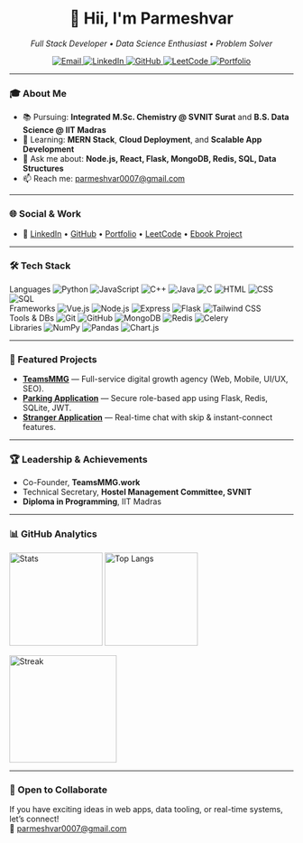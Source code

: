 
<h1 align="center">👋 Hii, I'm <b>Parmeshvar </b></h1>
<p align="center">
  <i>Full Stack Developer • Data Science Enthusiast • Problem Solver</i>
</p>

<p align="center">
  <a href="mailto:parmeshvar0007@gmail.com">
    <img alt="Email" src="https://img.shields.io/badge/Email-parmeshvar0007%40gmail.com-0A66C2?style=for-the-badge&logo=gmail&logoColor=white" />
  </a>
  <a href="https://www.linkedin.com/in/parmeshvar8/">
    <img alt="LinkedIn" src="https://img.shields.io/badge/LinkedIn-Parmeshvar%20Lal-0A66C2?style=for-the-badge&logo=linkedin&logoColor=white" />
  </a>
  <a href="https://github.com/PARMESHVAR8">
    <img alt="GitHub" src="https://img.shields.io/badge/GitHub-PARMESHVAR8-111111?style=for-the-badge&logo=github" />
  </a>
  <a href="https://leetcode.com/u/Parmeshvar_lal/">
    <img alt="LeetCode" src="https://img.shields.io/badge/LeetCode-Profile-F89F1B?style=for-the-badge&logo=leetcode&logoColor=white" />
  </a>
  <a href="https://teamsmmg.work/">
    <img alt="Portfolio" src="https://img.shields.io/badge/Portfolio-teamsmmg.work-16a34a?style=for-the-badge&logo=safari&logoColor=white" />
  </a>
</p>


---

### 🎓 About Me
- 📚 Pursuing: <b>Integrated M.Sc. Chemistry @ SVNIT Surat</b> and <b>B.S. Data Science @ IIT Madras</b>  
- 🌱 Learning: <b>MERN Stack</b>, <b>Cloud Deployment</b>, and <b>Scalable App Development</b>  
- 💬 Ask me about: <b>Node.js, React, Flask, MongoDB, Redis, SQL, Data Structures</b>  
- 📫 Reach me: <a href="mailto:parmeshvar0007@gmail.com">parmeshvar0007@gmail.com</a>  

---

### 🌐 Social & Work
- 🔗 <a href="https://www.linkedin.com/in/parmeshvar8/">LinkedIn</a> • <a href="https://github.com/PARMESHVAR8">GitHub</a> • <a href="https://teamsmmg.work/">Portfolio</a> • <a href="https://leetcode.com/u/Parmeshvar_lal/">LeetCode</a> • <a href="https://parmeshvar8.github.io/ebook_1/">Ebook Project</a>

---

### 🛠️ Tech Stack
<p>
   Languages 
  <img alt="Python" src="https://img.shields.io/badge/Python-3776AB?logo=python&logoColor=white&style=flat" />
  <img alt="JavaScript" src="https://img.shields.io/badge/JavaScript-FFD43B?logo=javascript&logoColor=111&style=flat" />
  <img alt="C++" src="https://img.shields.io/badge/C++-00599C?logo=cplusplus&logoColor=white&style=flat" />
  <img alt="Java" src="https://img.shields.io/badge/Java-ED8B00?logo=java&logoColor=white&style=flat" />
  <img alt="C" src="https://img.shields.io/badge/C-27338e?logo=c&logoColor=white&style=flat" />
  <img alt="HTML" src="https://img.shields.io/badge/HTML5-E34F26?logo=html5&logoColor=white&style=flat" />
  <img alt="CSS" src="https://img.shields.io/badge/CSS3-1572B6?logo=css3&logoColor=white&style=flat" />
  <img alt="SQL" src="https://img.shields.io/badge/SQL-003B57?logo=databricks&logoColor=white&style=flat" />
  <br/>
   Frameworks 
  <img alt="Vue.js" src="https://img.shields.io/badge/Vue.js-42b883?logo=vuedotjs&logoColor=white&style=flat" />
  <img alt="Node.js" src="https://img.shields.io/badge/Node.js-339933?logo=node.js&logoColor=white&style=flat" />
  <img alt="Express" src="https://img.shields.io/badge/Express-000000?logo=express&logoColor=white&style=flat" />
  <img alt="Flask" src="https://img.shields.io/badge/Flask-000000?logo=flask&logoColor=white&style=flat" />
  <img alt="Tailwind CSS" src="https://img.shields.io/badge/Tailwind-06B6D4?logo=tailwindcss&logoColor=white&style=flat" />
  <br/>
   Tools & DBs 
  <img alt="Git" src="https://img.shields.io/badge/Git-F05032?logo=git&logoColor=white&style=flat" />
  <img alt="GitHub" src="https://img.shields.io/badge/GitHub-181717?logo=github&logoColor=white&style=flat" />
  <img alt="MongoDB" src="https://img.shields.io/badge/MongoDB-47A248?logo=mongodb&logoColor=white&style=flat" />
  <img alt="Redis" src="https://img.shields.io/badge/Redis-DC382D?logo=redis&logoColor=white&style=flat" />
  <img alt="Celery" src="https://img.shields.io/badge/Celery-37814A?logo=celery&logoColor=white&style=flat" />
  <br/>
   Libraries 
  <img alt="NumPy" src="https://img.shields.io/badge/NumPy-013243?logo=numpy&logoColor=white&style=flat" />
  <img alt="Pandas" src="https://img.shields.io/badge/Pandas-150458?logo=pandas&logoColor=white&style=flat" />
  <img alt="Chart.js" src="https://img.shields.io/badge/Chart.js-FF6384?logo=chartdotjs&logoColor=white&style=flat" />
</p>

---

### 🚀 Featured Projects
- <b><a href="https://teamsmmg.work/">TeamsMMG</a></b> — Full-service digital growth agency (Web, Mobile, UI/UX, SEO).  
- <b><a href="https://github.com/PARMESHVAR8/parking_app">Parking Application</a></b> — Secure role-based app using Flask, Redis, SQLite, JWT.  
- <b><a href="https://strangers-app.vercel.app/">Stranger Application</a></b> — Real-time chat with skip & instant-connect features.  

---

### 🏆 Leadership & Achievements
- Co-Founder, <b>TeamsMMG.work</b>  
- Technical Secretary, <b>Hostel Management Committee, SVNIT</b>  
- <b>Diploma in Programming</b>, IIT Madras  

---

### 📊 GitHub Analytics
<p align="left">
  <img alt="Stats" height="165" src="https://github-readme-stats.vercel.app/api?username=PARMESHVAR8&show_icons=true&theme=radical" />
  <img alt="Top Langs" height="165" src="https://github-readme-stats.vercel.app/api/top-langs/?username=PARMESHVAR8&layout=compact&theme=radical" />
</p>

<p align="left">
  <img alt="Streak" height="190" src="https://streak-stats.demolab.com?user=PARMESHVAR8&theme=radical&date_format=j%20M%5B%20Y%5D" />
</p>

<!-- <p align="left">
  <img alt="Trophies" src="https://github-profile-trophy.vercel.app/?username=PARMESHVAR8&theme=dracula&no-frame=true&no-bg=true&margin-w=10" />
</p> -->

---

### 🤝 Open to Collaborate
If you have exciting ideas in web apps, data tooling, or real-time systems, let’s connect!  
📧 <a href="mailto:parmeshvar0007@gmail.com">parmeshvar0007@gmail.com</a>


